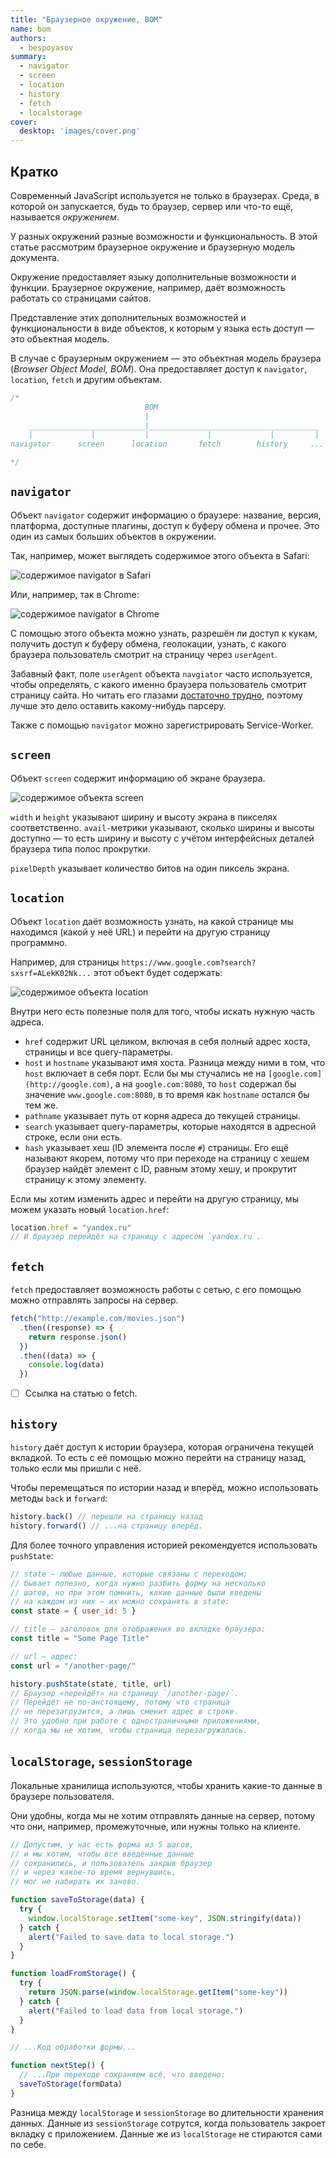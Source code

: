 ```yaml
---
title: "Браузерное окружение, BOM"
name: bom
authors:
  - bespoyasov
summary:
  - navigator
  - screen
  - location
  - history
  - fetch
  - localstorage
cover:
  desktop: 'images/cover.png'
---
```


## Кратко

Современный JavaScript используется не только в браузерах. Среда, в которой он запускается, будь то браузер, сервер или что-то ещё, называется _окружением_.

У разных окружений разные возможности и функциональность. В этой статье рассмотрим браузерное окружение и браузерную модель документа.

Окружение предоставляет языку дополнительные возможности и функции. Браузерное окружение, например, даёт возможность работать со страницами сайтов.

Представление этих дополнительных возможностей и функциональности в виде объектов, к которым у языка есть доступ — это объектная модель.

В случае с браузерным окружением — это объектная модель браузера (_Browser Object Model, BOM_). Она предоставляет доступ к `navigator`, `location`, `fetch` и другим объектам.

```js
/*
                              BOM
                              |
    __________________________|______________________________________
    |             |           |             |             |         |
navigator      screen      location       fetch        history     ...

*/
```

## `navigator`

Объект `navigator` содержит информацию о браузере: название, версия, платформа, доступные плагины, доступ к буферу обмена и прочее. Это один из самых больших объектов в окружении.

Так, например, может выглядеть содержимое этого объекта в Safari:

![содержимое navigator в Safari](images/1.png)

Или, например, так в Chrome:

![содержимое navigator в Chrome](images/2.png)

С помощью этого объекта можно узнать, разрешён ли доступ к кукам, получить доступ к буферу обмена, геолокации, узнать, с какого браузера пользователь смотрит на страницу через `userAgent`.

Забавный факт, поле `userAgent` объекта `navgiator` часто используется, чтобы определять, с какого именно браузера пользователь смотрит страницу сайта. Но читать его глазами [достаточно трудно](<https://docs.microsoft.com/en-us/previous-versions/windows/internet-explorer/ie-developer/compatibility/ms537503(v=vs.85)?redirectedfrom=MSDN>), поэтому лучше это дело оставить какому-нибудь парсеру.

Также с помощью `navigator` можно зарегистрировать Service-Worker.

## `screen`

Объект `screen` содержит информацию об экране браузера.

![содержимое объекта screen](images/3.png)

`width` и `height` указывают ширину и высоту экрана в пикселях соответственно. `avail-`метрики указывают, сколько ширины и высоты доступно — то есть ширину и высоту с учётом интерфейсных деталей браузера типа полос прокрутки.

`pixelDepth` указывает количество битов на один пиксель экрана.

## `location`

Объект `location` даёт возможность узнать, на какой странице мы находимся (какой у неё URL) и перейти на другую страницу программно.

Например, для страницы `https://www.google.com?search?sxsrf=ALekK02Nk...` этот объект будет содержать:

![содержимое объекта location](images/4.png)

Внутри него есть полезные поля для того, чтобы искать нужную часть адреса.

- `href` содержит URL целиком, включая в себя полный адрес хоста, страницы и все query-параметры.
- `host` и `hostname` указывают имя хоста. Разница между ними в том, что `host` включает в себя порт. Если бы мы стучались не на `[google.com](http://google.com)`, а на `google.com:8080`, то `host` содержал бы значение `www.google.com:8080`, в то время как `hostname` остался бы тем же.
- `pathname` указывает путь от корня адреса до текущей страницы.
- `search` указывает query-параметры, которые находятся в адресной строке, если они есть.
- `hash` указывает хеш (ID элемента после `#`) страницы. Его ещё называют якорем, потому что при переходе на страницу с хешем браузер найдёт элемент с ID, равным этому хешу, и прокрутит страницу к этому элементу.

Если мы хотим изменить адрес и перейти на другую страницу, мы можем указать новый `location.href`:

```js
location.href = "yandex.ru"
// И браузер перейдёт на страницу с адресом `yandex.ru`.
```

## `fetch`

`fetch` предоставляет возможность работы с сетью, с его помощью можно отправлять запросы на сервер.

```js
fetch("http://example.com/movies.json")
  .then((response) => {
    return response.json()
  })
  .then((data) => {
    console.log(data)
  })
```

- [ ] Ссылка на статью о fetch.

## `history`

`history` даёт доступ к истории браузера, которая ограничена текущей вкладкой. То есть с её помощью можно перейти на страницу назад, только если мы пришли с неё.

Чтобы перемещаться по истории назад и вперёд, можно использовать методы `back` и `forward`:

```js
history.back() // перешли на страницу назад
history.forward() // ...на страницу вперёд.
```

Для более точного управления историей рекомендуется использовать `pushState`:

```js
// state — любые данные, которые связаны с переходом;
// бывает полезно, когда нужно разбить форму на несколько
// шагов, но при этом помнить, какие данные были введены
// на каждом из них — их можно сохранять в state:
const state = { user_id: 5 }

// title — заголовок для отображения во вкладке браузера:
const title = "Some Page Title"

// url — адрес:
const url = "/another-page/"

history.pushState(state, title, url)
// Браузер «перейдёт» на страницу `/another-page/`.
// Перейдёт не по-анстоящему, потому что страница
// не перезагрузится, а лишь сменит адрес в строке.
// Это удобно при работе с одностраничными приложениями,
// когда мы не хотим, чтобы страница перезагружалась.
```

## `localStorage`, `sessionStorage`

Локальные хранилища используются, чтобы хранить какие-то данные в браузере пользователя.

Они удобны, когда мы не хотим отправлять данные на сервер, потому что они, например, промежуточные, или нужны только на клиенте.

```js
// Допустим, у нас есть форма из 5 шагов,
// и мы хотим, чтобы все введённые данные
// сохранились, и пользователь закрыв браузер
// и через какое-то время вернувшись,
// мог не набирать их заново.

function saveToStorage(data) {
  try {
    window.localStorage.setItem("some-key", JSON.stringify(data))
  } catch {
    alert("Failed to save data to local storage.")
  }
}

function loadFromStorage() {
  try {
    return JSON.parse(window.localStorage.getItem("some-key"))
  } catch {
    alert("Failed to load data from local storage.")
  }
}

// ...Код обработки формы...

function nextStep() {
  // ...При переходе сохраняем всё, что введено:
  saveToStorage(formData)
}
```

Разница между `localStorage` и `sessionStorage` во длительности хранения данных. Данные из `sessionStorage` сотрутся, когда пользователь закроет вкладку с приложением. Данные же из `localStorage` не стираются сами по себе.
